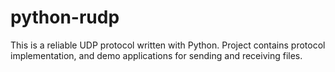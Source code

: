python-rudp
===========

This is a reliable UDP protocol written with Python. Project contains protocol implementation, and demo applications for sending and receiving files. 
